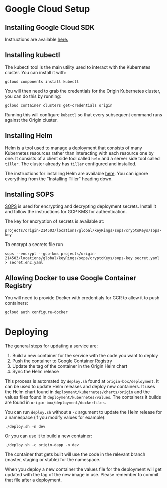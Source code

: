 # Google Cloud Setup

## Installing Google Cloud SDK

Instructions are available [here.](https://cloud.google.com/sdk/docs/quickstarts)

## Installing kubectl

The kubectl tool is the main utility used to interact with the Kubernetes cluster. You can install it with:

`gcloud components install kubectl`
  
You will then need to grab the credentials for the Origin Kubernetes cluster, you can do this by running:

`gcloud container clusters get-credentials origin`
  
Running this will configure `kubectl` so that every subsequent command runs against the Origin cluster.
  
## Installing Helm

Helm is a tool used to manage a deployment that consists of many Kubernetes resources rather than interacting with each resource one by one. It consists of a client side tool called `helm` and a server side tool called `tiller`. The cluster already has `tiller` configured and installed.

The instructions for installing Helm are available [here](https://github.com/helm/helm/blob/master/docs/install.md). You can ignore everything from the "Installing Tiller" heading down.

## Installing SOPS

[SOPS](https://github.com/mozilla/sops) is used for encrypting and decrypting deployment secrets. Install it and follow the instructions for GCP KMS for authentication.

The key for encryption of secrets is available at:

`projects/origin-214503/locations/global/keyRings/sops/cryptoKeys/sops-key`

To encrypt a secrets file run

`sops --encrypt --gcp-kms projects/origin-214503/locations/global/keyRings/sops/cryptoKeys/sops-key secret.yaml > secret.enc.yaml`

## Allowing Docker to use Google Container Registry

You will need to provide Docker with credentials for GCR to allow it to push containers:

`gcloud auth configure-docker`

# Deploying

The general steps for updating a service are:

1. Build a new container for the service with the code you want to deploy
2. Push the container to Google Container Registry
3. Update the tag of the container in the Origin Helm chart
4. Sync the Helm release

This process is automated by `deploy.sh` found at `origin-box/deployment`. It can be used to update Helm releases and deploy new containers. It uses the Helm chart found in `deployment/kubernetes/charts/origin` and the values files found in `deployment/kubernetes/values`. The containers it builds are found in `origin-box/deployment/dockerfiles`.

You can run `deploy.sh` without a `-c` argument  to update the Helm release for a namespace (if you modify values for example):

`./deploy.sh -n dev`

Or you can use it to build a new container:

`./deploy.sh -c origin-dapp -n dev`

The container that gets built will use the code in the relevant branch (master, staging or stable) for the namespace.

When you deploy a new container the values file for the deployment will get updated with the tag of the new image in use. Please remember to commit that file after a deployment.
